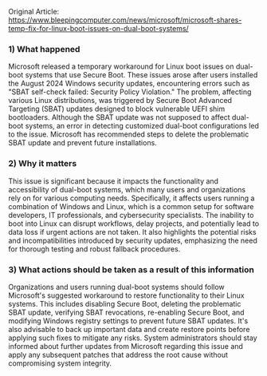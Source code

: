 Original Article: https://www.bleepingcomputer.com/news/microsoft/microsoft-shares-temp-fix-for-linux-boot-issues-on-dual-boot-systems/

### 1) What happened

Microsoft released a temporary workaround for Linux boot issues on dual-boot systems that use Secure Boot. These issues arose after users installed the August 2024 Windows security updates, encountering errors such as "SBAT self-check failed: Security Policy Violation." The problem, affecting various Linux distributions, was triggered by Secure Boot Advanced Targeting (SBAT) updates designed to block vulnerable UEFI shim bootloaders. Although the SBAT update was not supposed to affect dual-boot systems, an error in detecting customized dual-boot configurations led to the issue. Microsoft has recommended steps to delete the problematic SBAT update and prevent future installations.

### 2) Why it matters

This issue is significant because it impacts the functionality and accessibility of dual-boot systems, which many users and organizations rely on for various computing needs. Specifically, it affects users running a combination of Windows and Linux, which is a common setup for software developers, IT professionals, and cybersecurity specialists. The inability to boot into Linux can disrupt workflows, delay projects, and potentially lead to data loss if urgent actions are not taken. It also highlights the potential risks and incompatibilities introduced by security updates, emphasizing the need for thorough testing and robust fallback procedures.

### 3) What actions should be taken as a result of this information

Organizations and users running dual-boot systems should follow Microsoft's suggested workaround to restore functionality to their Linux systems. This includes disabling Secure Boot, deleting the problematic SBAT update, verifying SBAT revocations, re-enabling Secure Boot, and modifying Windows registry settings to prevent future SBAT updates. It's also advisable to back up important data and create restore points before applying such fixes to mitigate any risks. System administrators should stay informed about further updates from Microsoft regarding this issue and apply any subsequent patches that address the root cause without compromising system integrity.